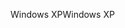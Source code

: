 <span data-ttu-id="742a8-101">Windows XP</span><span class="sxs-lookup"><span data-stu-id="742a8-101">Windows XP</span></span>